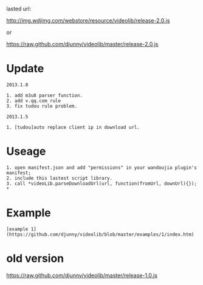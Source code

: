 lasted url:

http://img.wdjimg.com/webstore/resource/videolib/release-2.0.js

or

https://raw.github.com/djunny/videolib/master/release-2.0.js


Update
========

	2013.1.8
	
	1. add m3u8 parser function.
	2. add v.qq.com rule
	3. fix tudou rule problem.
	
	2013.1.5

	1. [tudou]auto replace client ip in download url.

Useage
========

	1. open manifest.json and add "permissions" in your wandoujia plugin's manifest;
	2. include this lastest script library.
	3. call *videoLib.parseDownloadUrl(url, function(fromUrl, downUrl){}); *


Example
========

	[example 1](https://github.com/djunny/videolib/blob/master/examples/1/index.htm)



old version
========
https://raw.github.com/djunny/videolib/master/release-1.0.js
